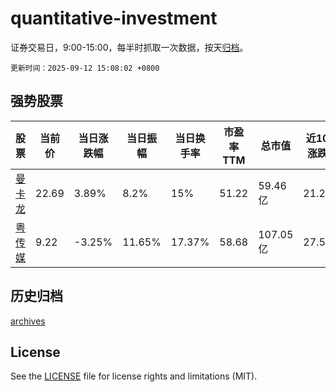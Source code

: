 # quantitative-investment

证券交易日，9:00-15:00，每半时抓取一次数据，按天[归档](archives)。

`更新时间：2025-09-12 15:08:02 +0800`

## 强势股票

|股票|当前价|当日涨跌幅|当日振幅|当日换手率|市盈率TTM|总市值|近10日涨跌幅|
|----|----|----|----|----|----|----|----|
|[曼卡龙](https://xueqiu.com/S/SZ300945)|22.69|3.89%|8.2%|15%|51.22|59.46亿|21.21%|
|[粤传媒](https://xueqiu.com/S/SZ002181)|9.22|-3.25%|11.65%|17.37%|58.68|107.05亿|27.52%|

## 历史归档

[archives](archives)

## License

See the [LICENSE](LICENSE) file for license rights and limitations (MIT).